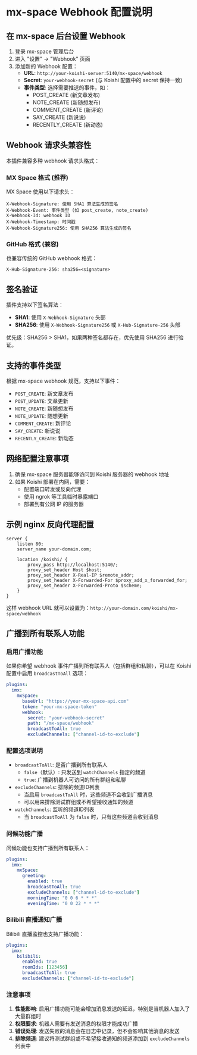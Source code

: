 # mx-space Webhook 配置说明

## 在 mx-space 后台设置 Webhook

1. 登录 mx-space 管理后台
2. 进入 "设置" -> "Webhook" 页面
3. 添加新的 Webhook 配置：
   - **URL**: `http://your-koishi-server:5140/mx-space/webhook`
   - **Secret**: `your-webhook-secret` (与 Koishi 配置中的 secret 保持一致)
   - **事件类型**: 选择需要推送的事件，如：
     - POST_CREATE (新文章发布)
     - NOTE_CREATE (新随想发布)
     - COMMENT_CREATE (新评论)
     - SAY_CREATE (新说说)
     - RECENTLY_CREATE (新动态)

## Webhook 请求头兼容性

本插件兼容多种 webhook 请求头格式：

### MX Space 格式 (推荐)

MX Space 使用以下请求头：

```http
X-Webhook-Signature: 使用 SHA1 算法生成的签名
X-Webhook-Event: 事件类型 (如 post_create, note_create)
X-Webhook-Id: webhook ID
X-Webhook-Timestamp: 时间戳
X-Webhook-Signature256: 使用 SHA256 算法生成的签名
```

### GitHub 格式 (兼容)

也兼容传统的 GitHub webhook 格式：

```http
X-Hub-Signature-256: sha256=<signature>
```

## 签名验证

插件支持以下签名算法：

- **SHA1**: 使用 `X-Webhook-Signature` 头部
- **SHA256**: 使用 `X-Webhook-Signature256` 或 `X-Hub-Signature-256` 头部

优先级：SHA256 > SHA1，如果两种签名都存在，优先使用 SHA256 进行验证。

## 支持的事件类型

根据 mx-space webhook 规范，支持以下事件：

- `POST_CREATE`: 新文章发布
- `POST_UPDATE`: 文章更新
- `NOTE_CREATE`: 新随想发布
- `NOTE_UPDATE`: 随想更新
- `COMMENT_CREATE`: 新评论
- `SAY_CREATE`: 新说说
- `RECENTLY_CREATE`: 新动态

## 网络配置注意事项

1. 确保 mx-space 服务器能够访问到 Koishi 服务器的 webhook 地址
2. 如果 Koishi 部署在内网，需要：
   - 配置端口转发或反向代理
   - 使用 ngrok 等工具临时暴露端口
   - 部署到有公网 IP 的服务器

## 示例 nginx 反向代理配置

```nginx
server {
    listen 80;
    server_name your-domain.com;
    
    location /koishi/ {
        proxy_pass http://localhost:5140/;
        proxy_set_header Host $host;
        proxy_set_header X-Real-IP $remote_addr;
        proxy_set_header X-Forwarded-For $proxy_add_x_forwarded_for;
        proxy_set_header X-Forwarded-Proto $scheme;
    }
}
```

这样 webhook URL 就可以设置为：`http://your-domain.com/koishi/mx-space/webhook`

## 广播到所有联系人功能

### 启用广播功能

如果你希望 webhook 事件广播到所有联系人（包括群组和私聊），可以在 Koishi 配置中启用 `broadcastToAll` 选项：

```yaml
plugins:
  imx:
    mxSpace:
      baseUrl: "https://your-mx-space-api.com"
      token: "your-mx-space-token"
      webhook:
        secret: "your-webhook-secret"
        path: "/mx-space/webhook"
        broadcastToAll: true
        excludeChannels: ["channel-id-to-exclude"]
```

### 配置选项说明

- `broadcastToAll`: 是否广播到所有联系人
  - `false`（默认）: 只发送到 `watchChannels` 指定的频道
  - `true`: 广播到机器人可访问的所有群组和私聊
- `excludeChannels`: 排除的频道ID列表
  - 当启用 `broadcastToAll` 时，这些频道不会收到广播消息
  - 可以用来排除测试群组或不希望接收通知的频道
- `watchChannels`: 监听的频道ID列表
  - 当 `broadcastToAll` 为 `false` 时，只有这些频道会收到消息

### 问候功能广播

问候功能也支持广播到所有联系人：

```yaml
plugins:
  imx:
    mxSpace:
      greeting:
        enabled: true
        broadcastToAll: true
        excludeChannels: ["channel-id-to-exclude"]
        morningTime: "0 0 6 * * *"
        eveningTime: "0 0 22 * * *"
```

### Bilibili 直播通知广播

Bilibili 直播监控也支持广播功能：

```yaml
plugins:
  imx:
    bilibili:
      enabled: true
      roomIds: [123456]
      broadcastToAll: true
      excludeChannels: ["channel-id-to-exclude"]
```

### 注意事项

1. **性能影响**: 启用广播功能可能会增加消息发送的延迟，特别是当机器人加入了大量群组时
2. **权限要求**: 机器人需要有发送消息的权限才能成功广播
3. **错误处理**: 发送失败的消息会在日志中记录，但不会影响其他消息的发送
4. **排除频道**: 建议将测试群组或不希望接收通知的频道添加到 `excludeChannels` 列表中
